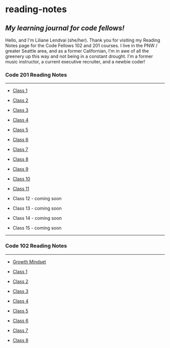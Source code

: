 # **reading-notes**

## *My learning journal for code fellows!*

Hello, and I'm Liliane Lendvai (she/her). Thank you for visiting my Reading Notes page for the Code Fellows 102 and 201 courses. I live in the PNW / greater Seattle area, and as a former Californian, I'm in awe of all the greenery up this way and not being in a constant drought. I'm a former music instructor, a current executive recruiter, and a newbie coder!

### **Code 201 Reading Notes**

---

- [Class 1](class-01.md)

- [Class 2](class-02.md)

- [Class 3](class-03.md)

- [Class 4](class-04.md)

- [Class 5](class-05.md)

- [Class 6](class-06.md)

- [Class 7](class-07.md)

- [Class 8](class-08.md)

- [Class 9](class-09.md)

- [Class 10](class-10.md)

- [Class 11](class-11.md)

- Class 12 - coming soon

- Class 13 - coming soon

- Class 14 - coming soon

- Class 15 - coming soon

---

### **Code 102 Reading Notes**

---

- [Growth Mindset](growthmindset.md)

- [Class 1](class1.md)

- [Class 2](class2.md)

- [Class 3](class3.md)

- [Class 4](class4.md)

- [Class 5](class5.md)

- [Class 6](class6.md)

- [Class 7](class7.md)

- [Class 8](class8.md)
